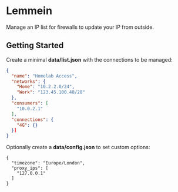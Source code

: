# Lemmein

Manage an IP list for firewalls to update your IP from outside.

## Getting Started

Create a minimal **data/list.json** with the connections to be managed:

```json
{
  "name": "Homelab Access",
  "networks": {
    "Home": "10.2.2.0/24",
    "Work": "123.45.100.48/28"
  },
  "consumers": [
    "10.0.2.1"
  ],
  "connections": {
    "4G": {}
  }]
}
```

Optionally create a **data/config.json** to set custom options:

```jsonp
{
  "timezone": "Europe/London",
  "proxy_ips": [
    "127.0.0.1"
  ]
}
```
